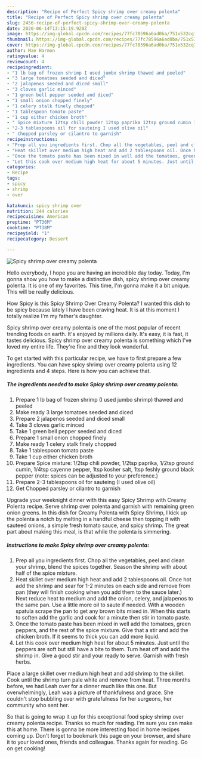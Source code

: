 ```yaml
---
description: "Recipe of Perfect Spicy shrimp over creamy polenta"
title: "Recipe of Perfect Spicy shrimp over creamy polenta"
slug: 2456-recipe-of-perfect-spicy-shrimp-over-creamy-polenta
date: 2020-06-14T13:15:19.920Z
image: https://img-global.cpcdn.com/recipes/77fc78596a6ad0ba/751x532cq70/spicy-shrimp-over-creamy-polenta-recipe-main-photo.jpg
thumbnail: https://img-global.cpcdn.com/recipes/77fc78596a6ad0ba/751x532cq70/spicy-shrimp-over-creamy-polenta-recipe-main-photo.jpg
cover: https://img-global.cpcdn.com/recipes/77fc78596a6ad0ba/751x532cq70/spicy-shrimp-over-creamy-polenta-recipe-main-photo.jpg
author: Mae Harmon
ratingvalue: 4
reviewcount: 4
recipeingredient:
- "1 lb bag of frozen shrimp I used jumbo shrimp thawed and peeled"
- "3 large tomatoes seeded and diced"
- "2 jalapenos seeded and diced small"
- "3 cloves garlic minced"
- "1 green bell pepper seeded and diced"
- "1 small onion chopped finely"
- "1 celery stalk finely chopped"
- "1 tablespoon tomato paste"
- "1 cup either chicken broth"
- " Spice mixture 12tsp chili powder 12tsp paprika 12tsp ground cumin 14tsp cayenne pepper 1tsp kosher salt 1tsp feshly ground black pepper note spices can be adjusted to your preference"
- "2-3 tablespoons oil for sauteing I used olive oil"
- " Chopped parsley or cilantro to garnish"
recipeinstructions:
- "Prep all you ingredients first. Chop all the vegetables, peel and clean your shrimp, blend the spices together. Season the shrimp with about half of the spice mixture."
- "Heat skillet over medium high heat and add 2 tablespoons oil. Once hot add the shrimp and sear for 1-2 minutes on each side and remove from pan (they will finish cooking when you add them to the sauce later.) Next reduce heat to medium and add the onion, celery, and jalapenos to the same pan. Use a little more oil to saute if needed. With a wooden spatula scrape the pan to get any brown bits mixed in. When this starts to soften add the garlic and cook for a minute then stir in tomato paste."
- "Once the tomato paste has been mixed in well add the tomatoes, green peppers, and the rest of the spice mixture. Give that a stir and add the chicken broth. If it seems to thick you can add more liquid."
- "Let this cook over medium high heat for about 5 minutes. Just until the peppers are soft but still have a bite to them. Turn heat off and add the shrimp in. Give a good stir and your ready to serve. Garnish with fresh herbs."
categories:
- Recipe
tags:
- spicy
- shrimp
- over

katakunci: spicy shrimp over 
nutrition: 244 calories
recipecuisine: American
preptime: "PT36M"
cooktime: "PT38M"
recipeyield: "1"
recipecategory: Dessert

---
```



![Spicy shrimp over creamy polenta](https://img-global.cpcdn.com/recipes/77fc78596a6ad0ba/751x532cq70/spicy-shrimp-over-creamy-polenta-recipe-main-photo.jpg)

Hello everybody, I hope you are having an incredible day today. Today, I'm gonna show you how to make a distinctive dish, spicy shrimp over creamy polenta. It is one of my favorites. This time, I'm gonna make it a bit unique. This will be really delicious.

How Spicy is this Spicy Shrimp Over Creamy Polenta? I wanted this dish to be spicy because lately I have been craving heat. It is at this moment I totally realize I&#39;m my father&#39;s daughter.

Spicy shrimp over creamy polenta is one of the most popular of recent trending foods on earth. It's enjoyed by millions daily. It's easy, it is fast, it tastes delicious. Spicy shrimp over creamy polenta is something which I've loved my entire life. They're fine and they look wonderful.


To get started with this particular recipe, we have to first prepare a few ingredients. You can have spicy shrimp over creamy polenta using 12 ingredients and 4 steps. Here is how you can achieve that.

<!--inarticleads1-->

##### The ingredients needed to make Spicy shrimp over creamy polenta:

1. Prepare 1 lb bag of frozen shrimp (I used jumbo shrimp) thawed and peeled
1. Make ready 3 large tomatoes seeded and diced
1. Prepare 2 jalapenos seeded and diced small
1. Take 3 cloves garlic minced
1. Take 1 green bell pepper seeded and diced
1. Prepare 1 small onion chopped finely
1. Make ready 1 celery stalk finely chopped
1. Take 1 tablespoon tomato paste
1. Take 1 cup either chicken broth
1. Prepare  Spice mixture: 1/2tsp chili powder, 1/2tsp paprika, 1/2tsp ground cumin, 1/4tsp cayenne pepper, 1tsp kosher salt, 1tsp feshly ground black pepper (note: spices can be adjusted to your preference.)
1. Prepare 2-3 tablespoons oil for sauteing (I used olive oil)
1. Get  Chopped parsley or cilantro to garnish


Upgrade your weeknight dinner with this easy Spicy Shrimp with Creamy Polenta recipe. Serve shrimp over polenta and garnish with remaining green onion greens. In this dish for Creamy Polenta with Spicy Shrimp, I kick up the polenta a notch by melting in a handful cheese then topping it with sauteed onions, a simple fresh tomato sauce, and spicy shrimp. The great part about making this meal, is that while the polenta is simmering. 

<!--inarticleads2-->

##### Instructions to make Spicy shrimp over creamy polenta:

1. Prep all you ingredients first. Chop all the vegetables, peel and clean your shrimp, blend the spices together. Season the shrimp with about half of the spice mixture.
1. Heat skillet over medium high heat and add 2 tablespoons oil. Once hot add the shrimp and sear for 1-2 minutes on each side and remove from pan (they will finish cooking when you add them to the sauce later.) Next reduce heat to medium and add the onion, celery, and jalapenos to the same pan. Use a little more oil to saute if needed. With a wooden spatula scrape the pan to get any brown bits mixed in. When this starts to soften add the garlic and cook for a minute then stir in tomato paste.
1. Once the tomato paste has been mixed in well add the tomatoes, green peppers, and the rest of the spice mixture. Give that a stir and add the chicken broth. If it seems to thick you can add more liquid.
1. Let this cook over medium high heat for about 5 minutes. Just until the peppers are soft but still have a bite to them. Turn heat off and add the shrimp in. Give a good stir and your ready to serve. Garnish with fresh herbs.


Place a large skillet over medium high heat and add shrimp to the skillet. Cook until the shrimp turn pale white and remove from heat. Three months before, we had Leah over for a dinner much like this one. But overwhelmingly, Leah was a picture of thankfulness and grace. She couldn&#39;t stop bubbling over with gratefulness for her surgeons, her community who sent her. 

So that is going to wrap it up for this exceptional food spicy shrimp over creamy polenta recipe. Thanks so much for reading. I'm sure you can make this at home. There is gonna be more interesting food in home recipes coming up. Don't forget to bookmark this page on your browser, and share it to your loved ones, friends and colleague. Thanks again for reading. Go on get cooking!
